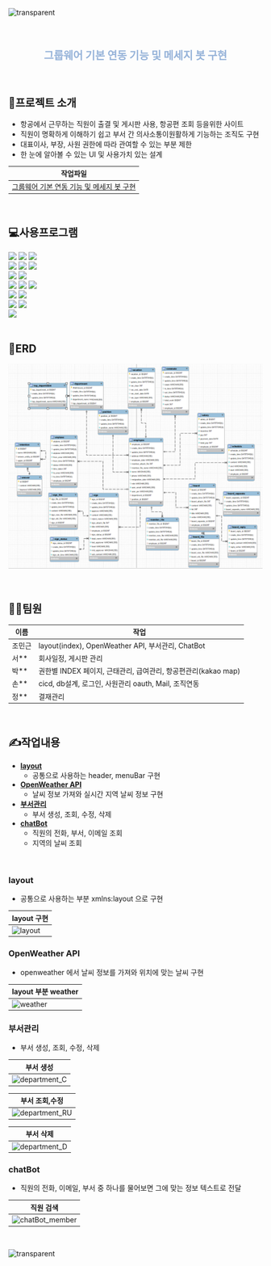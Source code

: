 ![transparent](https://capsule-render.vercel.app/api?type=waving&color=3767a6&fontColor=fff&text=🛫GroupAir&height=250&fontSize=70&fontAlignY=40)

<br>

<h2 align="center" style="color:#96b3d9"> 그룹웨어 기본 연동 기능 및 메세지 봇 구현 </h2>

<br>

## 📕프로젝트 소개

- 항공에서 근무하는 직원이 출결 및 게시판 사용, 항공편 조회 등을위한 사이트
- 직원이 명확하게 이해하기 쉽고 부서 간 의사소통이원활하게 기능하는 조직도 구현
- 대표이사, 부장, 사원 권한에 따라 관여할 수 있는 부분 제한
- 한 눈에 알아볼 수 있는 UI 및 사용가치 있는 설계

| 작업파일                                                                                                 |
|------------------------------------------------------------------------------------------------------|
| [그룹웨어 기본 연동 기능 및 메세지 봇 구현](https://github.com/Jmgjava/team_project2/tree/master/Project2GroupAirTeam) |

<br>

## 💻사용프로그램

<span>
<img src="https://img.shields.io/badge/intellij IDEA-000000?style=flat&logo=intellij IDEA&logoColor=white"/> 
<img src="https://img.shields.io/badge/visualstudio-0075c6?style=flat&logo=visualstudio&logoColor=white"/> 
<img src="https://img.shields.io/badge/java-007396?style=flat&logo=java&logoColor=white"/> 
</span>
<br>
<span>
<img src="https://img.shields.io/badge/queryDsl-4479A1?style=flat&logo=queryDsl&logoColor=white"/>
<img src="https://img.shields.io/badge/gradle-02303A?style=flat&logo=gradle&logoColor=white"/>
<img src="https://img.shields.io/badge/mysql-4479A1?style=flat&logo=mysql&logoColor=white"/> 
</span>
<br>
<span>
<img src="https://img.shields.io/badge/springboot-6DB33F?style=flat&logo=springboot&logoColor=white"/>
<img src="https://img.shields.io/badge/spring data JPA-6DB33F?style=flat&logo=spring data JPA&logoColor=white"/> 
</span>
<br>
<span>
<img src="https://img.shields.io/badge/html5-E34F26?style=flat&logo=html5&logoColor=white"/>
<img src="https://img.shields.io/badge/css3-1572B6?style=flat&logo=css3&logoColor=white"/>
<img src="https://img.shields.io/badge/JavaScript-F7DF1E?style=flat&logo=JavaScript&logoColor=white"/> 
</span>
<br>
<span>
<img src="https://img.shields.io/badge/kakaoMap-FFCD00?style=flat&logo=kakao&logoColor=white"/>
<img src="https://img.shields.io/badge/openweather-ea6e4b?style=flat&logo=openweather&logoColor=white"/>
</span>
<br>
<span>
<img src="https://img.shields.io/badge/thymeleaf-005F0F?style=flat&logo=thymeleaf&logoColor=white"/>
<img src="https://img.shields.io/badge/jquery-0769AD?style=flat&logo=jquery&logoColor=white"/>
</span>
<br>
<span>
<img src="https://img.shields.io/badge/komoran-000000?style=flat&logo=komoran&logoColor=white"/>
</span>
<br>

<br>


## 📁ERD
![img_6.png](/img/img_6.png)

<br>

## 🙍‍♂️팀원
| 이름  | 작업                                            |
|-----|-----------------------------------------------|
| 조민근 | layout(index), OpenWeather API, 부서관리, ChatBot |
| 서** | 회사일정, 게시판 관리                                  |
| 박** | 권한별 INDEX 페이지, 근태관리, 급여관리, 항공편관리(kakao map)   |
| 손** | cicd, db설계, 로그인, 사원관리 oauth, Mail, 조직연동       |
| 정** | 결재관리                                          |

<br>

## ✍작업내용

- [**layout**](#layout)
    - 공통으로 사용하는 header, menuBar 구현
- [**OpenWeather API**](#OpenWeather-API)
    - 날씨 정보 가져와 실시간 지역 날씨 정보 구현
- [**부서관리**](#부서관리)
    - 부서 생성, 조회, 수정, 삭제
- [**chatBot**](#chatBot)
    - 직원의 전화, 부서, 이메일 조회
    - 지역의 날씨 조회

<br>

### layout

- 공통으로 사용하는 부분 xmlns:layout 으로 구현

| layout 구현                                                                                                |
|----------------------------------------------------------------------------------------------------------|
| ![layout](https://github.com/Jmgjava/team_project2/assets/154856565/9bd4352c-5a22-4c9e-8550-beb1a25005cd) |

### OpenWeather API

- openweather 에서 날씨 정보를 가져와 위치에 맞는 날씨 구현

| layout 부분 weather                                                                                         |
|-----------------------------------------------------------------------------------------------------------|
| ![weather](https://github.com/Jmgjava/team_project2/assets/154856565/9d31e65f-a4bd-41ba-83c5-5084c39edec4) |

### 부서관리

- 부서 생성, 조회, 수정, 삭제

| 부서 생성                                                                                                          |
|----------------------------------------------------------------------------------------------------------------|
| ![department_C](https://github.com/Jmgjava/team_project2/assets/154856565/3d5b82a6-2a4b-42f1-9579-ee9fda771e1a) |

| 부서 조회,수정                                                                                                        |
|-----------------------------------------------------------------------------------------------------------------|
| ![department_RU](https://github.com/Jmgjava/team_project2/assets/154856565/136516e0-62cc-4601-94d3-694b24b2a92d) |

| 부서 삭제                                                                                                          |
|----------------------------------------------------------------------------------------------------------------|
| ![department_D](https://github.com/Jmgjava/team_project2/assets/154856565/53ede5f8-46bf-40c3-b797-5c91ab45ef0f) |

### chatBot

- 직원의 전화, 이메일, 부서 중 하나를 물어보면 그에 맞는 정보 텍스트로 전달

| 직원 검색                                                                                                            |
|------------------------------------------------------------------------------------------------------------------|
| ![chatBot_member](https://github.com/Jmgjava/team_project2/assets/154856565/884d7dae-8a61-4513-8d11-354b9040b740) |


<br>

![transparent](https://capsule-render.vercel.app/api?type=soft&color=324153&fontColor=fff&text=감사합니다.&animation=fadeIn&height=100&fontSize=40&descAlignY=80&descAlign=70)
